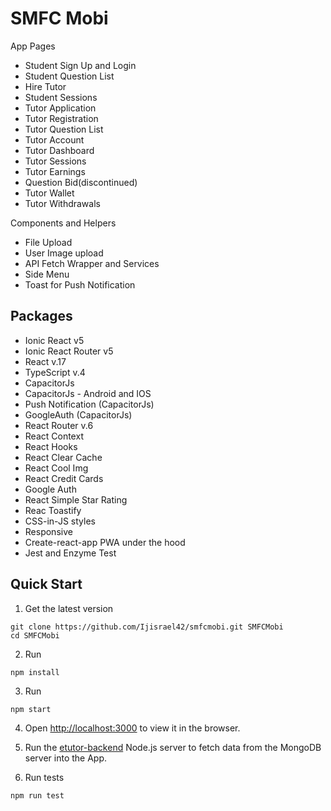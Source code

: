 # SMFC Mobi

App Pages
- Student Sign Up and Login
- Student Question List
- Hire Tutor
- Student Sessions
- Tutor Application
- Tutor Registration
- Tutor Question List
- Tutor Account
- Tutor Dashboard
- Tutor Sessions
- Tutor Earnings
- Question Bid(discontinued)
- Tutor Wallet
- Tutor Withdrawals

Components and Helpers

- File Upload
- User Image upload
- API Fetch Wrapper and Services
- Side Menu
- Toast for Push Notification

## Packages
- Ionic React v5
- Ionic React Router v5
- React v.17
- TypeScript v.4
- CapacitorJs
- CapacitorJs - Android and IOS
- Push Notification (CapacitorJs)
- GoogleAuth (CapacitorJs)
- React Router v.6
- React Context
- React Hooks
- React Clear Cache
- React Cool Img
- React Credit Cards
- Google Auth
- React Simple Star Rating
- Reac Toastify
- CSS-in-JS styles
- Responsive
- Create-react-app PWA under the hood
- Jest and Enzyme Test

## Quick Start

1. Get the latest version

```shell
git clone https://github.com/Ijisrael42/smfcmobi.git SMFCMobi
cd SMFCMobi
```

2. Run

```shell
npm install
```

3. Run

```shell
npm start
```

4. Open [http://localhost:3000](http://localhost:3000) to view it in the browser.

5. Run the <a href="https://github.com/Ijisrael42/etutor-backend">etutor-backend</a> Node.js server to fetch data from the MongoDB server into the App.

6. Run tests

```shell
npm run test
```
